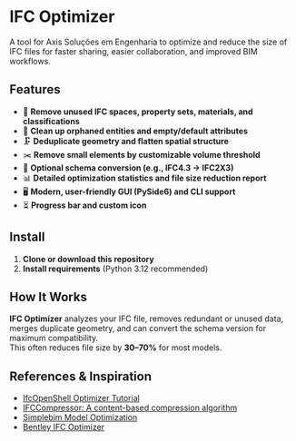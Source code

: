 # IFC Optimizer

A tool for Axis Soluções em Engenharia to optimize and reduce the size of IFC files for faster sharing, easier collaboration, and improved BIM workflows.

## Features

- 🚀 **Remove unused IFC spaces, property sets, materials, and classifications**
- 🧹 **Clean up orphaned entities and empty/default attributes**
- 🗜️ **Deduplicate geometry and flatten spatial structure**
- ✂️ **Remove small elements by customizable volume threshold**
- 🔄 **Optional schema conversion (e.g., IFC4.3 → IFC2X3)**
- 📊 **Detailed optimization statistics and file size reduction report**
- 🖥️ **Modern, user-friendly GUI (PySide6) and CLI support**
- ⏳ **Progress bar and custom icon**

## Install

1. **Clone or download this repository**
2. **Install requirements** (Python 3.12 recommended)

## How It Works

**IFC Optimizer** analyzes your IFC file, removes redundant or unused data, merges duplicate geometry, and can convert the schema version for maximum compatibility.  
This often reduces file size by **30–70%** for most models.

## References & Inspiration

- [IfcOpenShell Optimizer Tutorial](https://academy.ifcopenshell.org/posts/ifcopenshell-optimizer-tutorial/)
- [IFCCompressor: A content-based compression algorithm](https://yushen-liu.github.io/IFCCompressor/index.html)
- [Simplebim Model Optimization](https://support.simplebim.com/04-clean-up-models/)
- [Bentley IFC Optimizer](https://docs.bentley.com/LiveContent/web/AECOsim%20Building%20Designer%20Help-v5/en/GUID-3CB7A5B3-5A2E-48E2-9116-E0B041AEF934.html)
